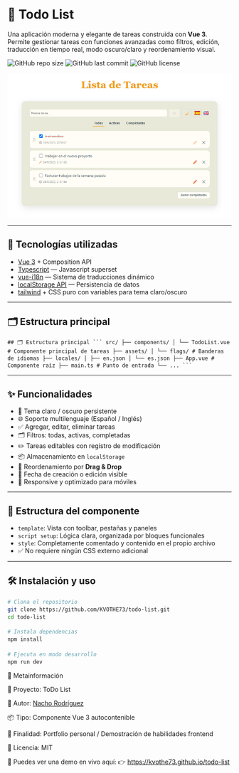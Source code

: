 # 📘 Todo List

Una aplicación moderna y elegante de tareas construida con **Vue 3**. Permite gestionar tareas con funciones avanzadas como filtros, edición, traducción en tiempo real, modo oscuro/claro y reordenamiento visual.

![GitHub repo size](https://img.shields.io/github/repo-size/KVOTHE73/todo-list)
![GitHub last commit](https://img.shields.io/github/last-commit/KVOTHE73/todo-list)
![GitHub license](https://img.shields.io/github/license/KVOTHE73/todo-list)

![Vista del editor](./public/todolistPreview.png)

---

## 🚀 Tecnologías utilizadas

- [Vue 3](https://vuejs.org/) + Composition API
- [Typescript](https://www.typescriptlang.org/) — Javascript superset
- [vue-i18n](https://github.com/markedjs/marked) — Sistema de traducciones dinámico
- [localStorage API](https://highlightjs.org/) — Persistencia de datos
- [tailwind](https://tailwindcss.com/) + CSS puro con variables para tema claro/oscuro

---

## 🗂️ Estructura principal

<pre lang="md"><code>## 🗂️ Estructura principal ``` src/ ├── components/ │ └── TodoList.vue # Componente principal de tareas ├── assets/ │ └── flags/ # Banderas de idiomas ├── locales/ │ ├── en.json │ └── es.json ├── App.vue # Componente raíz ├── main.ts # Punto de entrada └── ... ``` </code></pre>

---

## ✨ Funcionalidades

- 🎨 Tema claro / oscuro persistente
- 🌐 Soporte multilenguaje (Español / Inglés)
- ✅ Agregar, editar, eliminar tareas
- 🗂️ Filtros: todas, activas, completadas
- ✏️ Tareas editables con registro de modificación
- 📦 Almacenamiento en `localStorage`
- 🔀 Reordenamiento por **Drag & Drop**
- 📆 Fecha de creación o edición visible
- 📱 Responsive y optimizado para móviles

---

## 🧩 Estructura del componente

- `template`: Vista con toolbar, pestañas y paneles
- `script setup`: Lógica clara, organizada por bloques funcionales
- `style`: Completamente comentado y contenido en el propio archivo
- ✅ No requiere ningún CSS externo adicional

---

## 🛠️ Instalación y uso

```bash
# Clona el repositorio
git clone https://github.com/KVOTHE73/todo-list.git
cd todo-list

# Instala dependencias
npm install

# Ejecuta en modo desarrollo
npm run dev
```

📅 Metainformación

📁 Proyecto: ToDo List

🧠 Autor: [Nacho Rodríguez](https://www.nacho-rodriguez.com)

📦 Tipo: Componente Vue 3 autocontenible

🎯 Finalidad: Portfolio personal / Demostración de habilidades frontend

🔗 Licencia: MIT

📣 Puedes ver una demo en vivo aquí:
👉 https://kvothe73.github.io/todo-list
